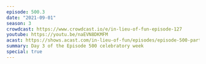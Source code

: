 ```yaml
---
episode: 500.3
date: "2021-09-01"
season: 3
crowdcast: https://www.crowdcast.io/e/in-lieu-of-fun-episode-127
youtube: https://youtu.be/naEVN8DKMFM
acast: https://shows.acast.com/in-lieu-of-fun/episodes/episode-500-part-iii-peter-strzok
summary: Day 3 of the Episode 500 celebratory week
special: true
---
```


